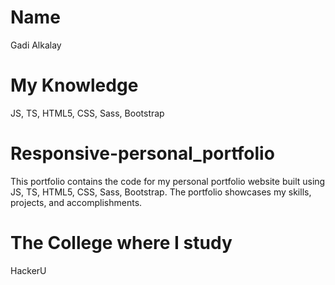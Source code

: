 # Name
Gadi Alkalay

# My Knowledge

 JS, TS, HTML5, CSS, Sass, Bootstrap


# Responsive-personal_portfolio
This portfolio contains the code for my personal portfolio website built using  JS, TS, HTML5, CSS, Sass, Bootstrap. The portfolio showcases my skills, projects, and accomplishments.

# The College where I study

HackerU 
